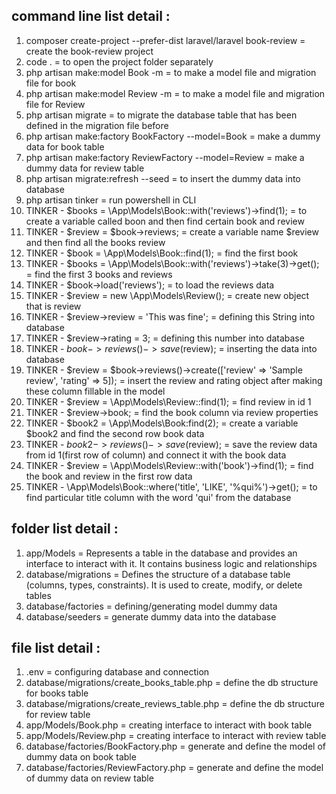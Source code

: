 
## command line list detail :
1. composer create-project --prefer-dist laravel/laravel book-review = create the book-review project
2. code . = to open the project folder separately
3. php artisan make:model Book -m = to make a model file and migration file for book
4. php artisan make:model Review -m = to make a model file and migration file for Review
5. php artisan migrate = to migrate the database table that has been defined in the migration file before
6. php artisan make:factory BookFactory --model=Book = make a dummy data for book table
7. php artisan make:factory ReviewFactory --model=Review = make a dummy data for review table
8. php artisan migrate:refresh --seed = to insert the dummy data into database
9. php artisan tinker = run powershell in CLI
10. TINKER - $books = \App\Models\Book::with('reviews')->find(1); = to create a variable called boon and then find certain book and review                 
11. TINKER - $review = $book->reviews; = create a variable name $review and then find all the books review
12. TINKER - $book = \App\Models\Book::find(1); = find the first book
13. TINKER - $books = \App\Models\Book::with('reviews')->take(3)->get(); = find the first 3 books and reviews
14. TINKER - $book->load('reviews'); = to load the reviews data
15. TINKER - $review = new \App\Models\Review(); = create new object that is review
16. TINKER - $review->review = 'This was fine'; = defining this String into database
17. TINKER - $review->rating = 3; = defining this number into database
18. TINKER - $book->reviews()->save($review); = inserting the data into database
19. TINKER - $review = $book->reviews()->create(['review' => 'Sample review', 'rating' => 5]); = insert the review and rating object after making these column fillable in the model
20. TINKER - $review = \App\Models\Review::find(1); = find review in id 1
21. TINKER - $review->book; = find the book column via review properties 
22. TINKER - $book2 = \App\Models\Book:find(2); = create a variable $book2 and find the second row book data
23. TINKER - $book2->reviews()->save($review); = save the review data from id 1(first row of column) and connect it with the book data
24. TINKER - $review = \App\Models\Review::with('book')->find(1); = find the book and review in the first row data
25. TINKER - \App\Models\Book::where('title', 'LIKE', '%qui%')->get(); = to find particular title column with the word 'qui' from the database

## folder list detail : 
1. app/Models = Represents a table in the database and provides an interface to interact with it. It contains business logic and relationships 
2. database/migrations = Defines the structure of a database table (columns, types, constraints). It is used to create, modify, or delete tables
3. database/factories = defining/generating model dummy data
4. database/seeders = generate dummy data into the database

## file list detail :
1. .env = configuring database and connection
2. database/migrations/create_books_table.php = define the db structure for books table
3. database/migrations/create_reviews_table.php = define the db structure for review table
4. app/Models/Book.php = creating interface to interact with book table
5. app/Models/Review.php = creating interface to interact with review table
6. database/factories/BookFactory.php = generate and define the model of dummy data on book table
7. database/factories/ReviewFactory.php = generate and define the model of dummy data on review table
